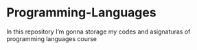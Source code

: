 # Programming-Languages
In this repository I’m gonna storage my codes and asignaturas of programming languages course 
